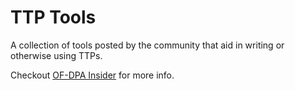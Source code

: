 # TTP Tools
A collection of tools posted by the community that aid in writing or otherwise 
using TTPs.

Checkout [OF-DPA Insider](http://ofdpa.com) for more info.
